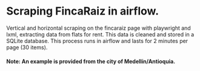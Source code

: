 # Scraping FincaRaiz in airflow.

Vertical and horizontal scraping on the fincaraiz page with playwright and lxml, extracting data from flats for rent. This data is cleaned and stored in a SQLite database. This process runs in airflow and lasts for 2 minutes per page (30 items).

#### Note: An example is provided from the city of Medellín/Antioquia.
